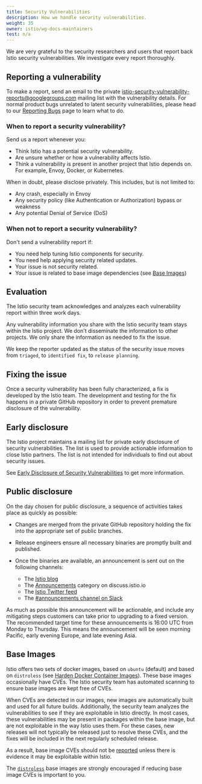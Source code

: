 ```yaml
---
title: Security Vulnerabilities
description: How we handle security vulnerabilities.
weight: 35
owner: istio/wg-docs-maintainers
test: n/a
---
```


We are very grateful to the security researchers and users that report
back Istio security vulnerabilities. We investigate every report thoroughly.

## Reporting a vulnerability

To make a report, send an email to the private
[istio-security-vulnerability-reports@googlegroups.com](mailto:istio-security-vulnerability-reports@googlegroups.com)
mailing list with the vulnerability details. For normal product bugs
unrelated to latent security vulnerabilities, please head to
our [Reporting Bugs](/pt-br/docs/releases/bugs/) page to learn what to do.

### When to report a security vulnerability?

Send us a report whenever you:

- Think Istio has a potential security vulnerability.
- Are unsure whether or how a vulnerability affects Istio.
- Think a vulnerability is present in another project that Istio
depends on. For example, Envoy, Docker, or Kubernetes.

When in doubt, please disclose privately. This includes, but is not limited to:

- Any crash, especially in Envoy
- Any security policy (like Authentication or Authorization) bypass or weakness
- Any potential Denial of Service (DoS)

### When not to report a security vulnerability?

Don't send a vulnerability report if:

- You need help tuning Istio components for security.
- You need help applying security related updates.
- Your issue is not security related.
- Your issue is related to base image dependencies (see [Base Images](#base-images))

## Evaluation

The Istio security team acknowledges and analyzes each vulnerability report within three
work days.

Any vulnerability information you share with the Istio security team stays
within the Istio project. We don't disseminate the information to other
projects. We only share the information as needed to fix the issue.

We keep the reporter updated as the status of the security issue moves
from `triaged`, to `identified fix`, to `release planning`.

## Fixing the issue

Once a security vulnerability has been fully characterized, a fix is developed by the Istio team.
The development and testing for the fix happens in a private GitHub repository in order to prevent
premature disclosure of the vulnerability.

## Early disclosure

The Istio project maintains a mailing list for private early disclosure of security vulnerabilities. The list is used to provide actionable
information to close Istio partners. The list is not intended for individuals to find out about security issues.

See [Early Disclosure of Security Vulnerabilities](https://github.com/istio/community/blob/master/EARLY-DISCLOSURE.md) to get more information.

## Public disclosure

On the day chosen for public disclosure, a sequence of activities takes place as quickly as possible:

- Changes are merged from the private GitHub repository holding the fix into the appropriate set of public
branches.

- Release engineers ensure all necessary binaries are promptly built and published.

- Once the binaries are available, an announcement is sent out on the following channels:

    - The [Istio blog](/pt-br/blog)
    - The [Announcements](https://discuss.istio.io/c/announcements) category on discuss.istio.io
    - The [Istio Twitter feed](https://twitter.com/IstioMesh)
    - The [#announcements channel on Slack](https://istio.slack.com/messages/CFXS256EQ/)

As much as possible this announcement will be actionable, and include any mitigating steps customers can take prior to
upgrading to a fixed version. The recommended target time for these announcements is 16:00 UTC from Monday to Thursday.
This means the announcement will be seen morning Pacific, early evening Europe, and late evening Asia.

## Base Images

Istio offers two sets of docker images, based on `ubuntu` (default) and based on `distroless` (see [Harden Docker Container Images](/pt-br/docs/ops/configuration/security/harden-docker-images/)).
These base images occasionally have CVEs.
The Istio security team has automated scanning to ensure base images are kept free of CVEs.

When CVEs are detected in our images, new images are automatically built and used for all future builds.
Additionally, the security team analyzes the vulnerabilities to see if they are exploitable in Istio directly.
In most cases, these vulnerabilities may be present in packages within the base image, but are not exploitable in the way Istio uses them.
For these cases, new releases will not typically be released just to resolve these CVEs, and the fixes will be included in the next regularly scheduled release.

As a result, base image CVEs should not be [reported](#reporting-a-vulnerability) unless there is evidence it may be exploitable within Istio.

The [`distroless`](/pt-br/docs/ops/configuration/security/harden-docker-images/) base images are strongly encouraged if reducing base image CVEs is important to you.
